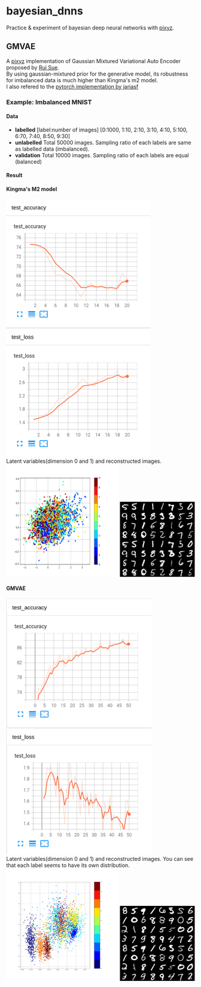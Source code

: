 # bayesian_dnns
Practice &amp; experiment of bayesian deep neural networks with [pixyz](https://github.com/masa-su/pixyz).
## GMVAE  
A [pixyz](https://github.com/masa-su/pixyz) implementation of Gaussian Mixtured Variational Auto Encoder proposed by [Rui Sue](http://ruishu.io/2016/12/25/gmvae/).  
By using gaussian-mixtured prior for the generative model, its robustness for imbalanced data is much higher than Kingma's m2 model.  
I also refered to the [pytorch implementation by jariasf](https://github.com/jariasf/GMVAE/tree/master/pytorch)

### Example: Imbalanced MNIST
#### Data  
- **labelled** 
[label:number of images] [0:1000, 1:10, 2:10, 3:10, 4:10, 5:100, 6:70, 7:40, 8:50, 9:30]  
- **unlabelled** 
Total 50000 images. Sampling ratio of each labels are same as labelled data (imbalanced).  
- **validation** 
Total 10000 images. Sampling ratio of each labels are equal (balanced)  

#### Result
#### Kingma's M2 model
![m2_imbalanced_metrics](results/gmvae_imbalanced_mnist/m2_metrics.png)  
Latent variables(dimension 0 and 1) and reconstructed images.    
<img src="results/gmvae_imbalanced_mnist/m2_latent.png" width="300" height="300">
<img src="results/gmvae_imbalanced_mnist/m2_recon.png" width="200" height="200">  

#### GMVAE
![gmvae_imbalanced_metrics](results/gmvae_imbalanced_mnist/gmvae_metrics.png)  
Latent variables(dimension 0 and 1) and reconstructed images. You can see that each label seems to have its own distribution.  
<img src="results/gmvae_imbalanced_mnist/gmvae_latent.png" width="300" height="300">
<img src="results/gmvae_imbalanced_mnist/gmvae_recon.png" width="200" height="200"> 
